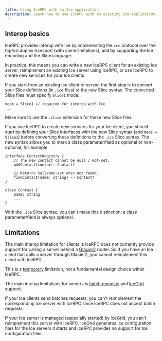 ```yaml
---
title: Using IceRPC with an Ice application
description: Learn how to use IceRPC with an existing Ice application.
---
```


## Interop basics

IceRPC provides interop with Ice by implementing the `ice` protocol over the tcp/ssl duplex transport (with some
limitations), and by supporting the Ice encoding and the Slice language.

In practice, this means you can write a new IceRPC client for an existing Ice server, reimplement an existing Ice server
using IceRPC, or use IceRPC to create new services for your Ice clients.

If you start from an existing Ice client or server, the first step is to convert your Slice definitions (in `.ice`
files) to the new Slice syntax. The converted Slice files must specify `Slice1` mode:
```slice
mode = Slice1 // required for interop with Ice
...

```

Make sure to use the `.slice` extension for these new Slice files.

If you use IceRPC to create new services for your Ice client, you should start by defining your Slice interfaces with
the new Slice syntax (and `mode = Slice1`) before converting these definitions to the `.ice` Slice syntax. The new
syntax allows you to mark a class parameter/field as optional or non-optional, for example:

```slice {% title="Slice with the .slice syntax" %}
interface ContactRegistry {
    // The new contact cannot be null / not-set.
    addContact(contact: Contact)

    // Returns null/not-set when not found.
    findContact(name: string) -> Contact?
}

class Contact {
    name: string
    ...
}
```

With the `.ice` Slice syntax, you can't make this distinction: a class parameter/field is always optional.

## Limitations

The main interop limitation for clients is IceRPC does not currently provide support for calling a server behind a
[Glacier2] router. So if you have an Ice client that calls a server through Glacier2, you cannot reimplement this client
with IceRPC.

This is a [temporary] limitation, not a fundamental design choice within IceRPC.

The main interop limitations for servers is [batch requests] and [IceGrid] support.

If your Ice clients send batches requests, you can't reimplement the corresponding Ice server with IceRPC since IceRPC
does not accept batch requests.

If your Ice server is managed (especially started) by IceGrid, you can't reimplement this server with IceRPC. IceGrid
generates Ice configuration files for the Ice servers it starts and IceRPC provides no support for Ice configuration
files.

[batch requests]: https://doc.zeroc.com/ice/3.7/client-side-features/batched-invocations
[Glacier2]: https://doc.zeroc.com/ice/3.7/ice-services/glacier2
[IceGrid]: https://doc.zeroc.com/ice/3.7/ice-services/icegrid
[temporary]: https://github.com/icerpc/icerpc-csharp/issues/3608
